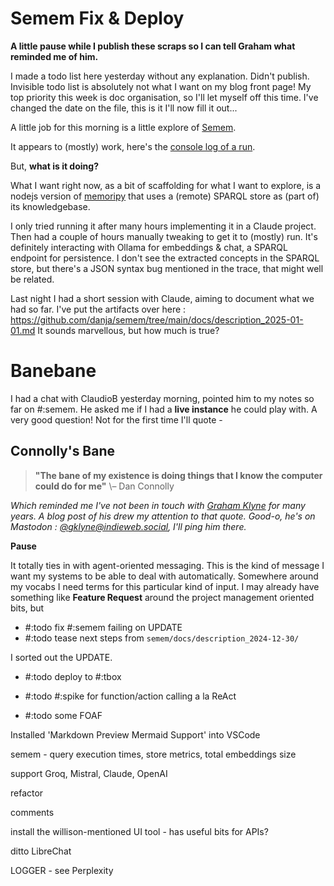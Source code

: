 # Semem Fix & Deploy

**A little pause while I publish these scraps so I can tell Graham what reminded me of him.**

I made a todo list here yesterday without any explanation. Didn't publish. Invisible todo list is absolutely not what I want on my blog front page! My top priority this week is doc organisation, so I'll let myself off this time. I've changed the date on the file, this is it I'll now fill it out...

A little job for this morning is a little explore of [Semem](https://github.com/danja/semem).

It appears to (mostly) work, here's the [console log of a run](https://danny.ayers.name/entries/2025-01-01_semem-run.html).

But, **what is it doing?**

What I want right now, as a bit of scaffolding for what I want to explore, is a nodejs version of [memoripy](https://github.com/caspianmoon/memoripy) that uses a (remote) SPARQL store as (part of) its knowledgebase.

I only tried running it after many hours implementing it in a Claude project. Then had a couple of hours manually tweaking to get it to (mostly) run. It's definitely interacting with Ollama for embeddings & chat, a SPARQL endpoint for persistence. I don't see the extracted concepts in the SPARQL store, but there's a JSON syntax bug mentioned in the trace, that might well be related.  

Last night I had a short session with Claude, aiming to document what we had so far. I've put the artifacts over here : https://github.com/danja/semem/tree/main/docs/description_2025-01-01.md It sounds marvellous, but how much is true?

# Banebane

I had a chat with ClaudioB yesterday morning, pointed him to my notes so far on #:semem. He asked me if I had a **live instance** he could play with. A very good question! Not for the first time I'll quote -

## Connolly's Bane

> **"The bane of my existence is doing things that I know the
computer could do for me"**
\– Dan Connolly

*Which reminded me I've not been in touch with [Graham Klyne](https://www.ninebynine.org/) for many years. A blog post of his drew my attention to that quote. Good-o, he's on Mastodon : [@gklyne@indieweb.social](https://indieweb.social/@gklyne), I'll ping him there.*

**Pause**

It totally ties in with agent-oriented messaging. This is the kind of message I want my systems to be able to deal with automatically.
Somewhere around my vocabs I need terms for this particular kind of input. I may already have something like **Feature Request** around the project management oriented bits, but

* #:todo fix #:semem failing on UPDATE
* #:todo tease next steps from `semem/docs/description_2024-12-30/`

I sorted out the UPDATE.


* #:todo deploy to #:tbox

* #:todo #:spike for function/action calling a la ReAct

* #:todo some FOAF

Installed 'Markdown Preview Mermaid Support' into VSCode


semem - query execution times, store metrics, total embeddings size

support Groq, Mistral, Claude, OpenAI

refactor

comments

install the willison-mentioned UI tool - has useful bits for APIs?

ditto LibreChat

LOGGER - see Perplexity
